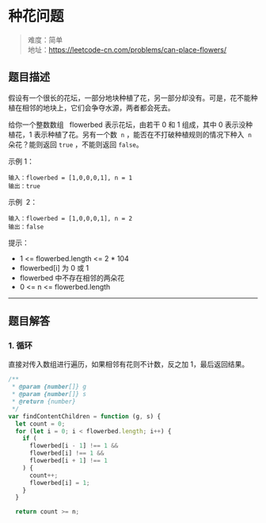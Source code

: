 # 种花问题

> 难度：简单  
> 地址：https://leetcode-cn.com/problems/can-place-flowers/

## 题目描述

假设有一个很长的花坛，一部分地块种植了花，另一部分却没有。可是，花不能种植在相邻的地块上，它们会争夺水源，两者都会死去。

给你一个整数数组   flowerbed 表示花坛，由若干 0 和 1 组成，其中 0 表示没种植花，1 表示种植了花。另有一个数  `n` ，能否在不打破种植规则的情况下种入  `n`  朵花？能则返回 `true` ，不能则返回 `false`。

示例 1：

```
输入：flowerbed = [1,0,0,0,1], n = 1
输出：true
```

示例  2：

```
输入：flowerbed = [1,0,0,0,1], n = 2
输出：false
```

提示：

- 1 <= flowerbed.length <= 2 \* 104
- flowerbed[i] 为 0 或 1
- flowerbed 中不存在相邻的两朵花
- 0 <= n <= flowerbed.length

---

## 题目解答

### 1. 循环

直接对传入数组进行遍历，如果相邻有花则不计数，反之加 1，最后返回结果。

```javascript
/**
 * @param {number[]} g
 * @param {number[]} s
 * @return {number}
 */
var findContentChildren = function (g, s) {
  let count = 0;
  for (let i = 0; i < flowerbed.length; i++) {
    if (
      flowerbed[i - 1] !== 1 &&
      flowerbed[i] !== 1 &&
      flowerbed[i + 1] !== 1
    ) {
      count++;
      flowerbed[i] = 1;
    }
  }

  return count >= n;
```
